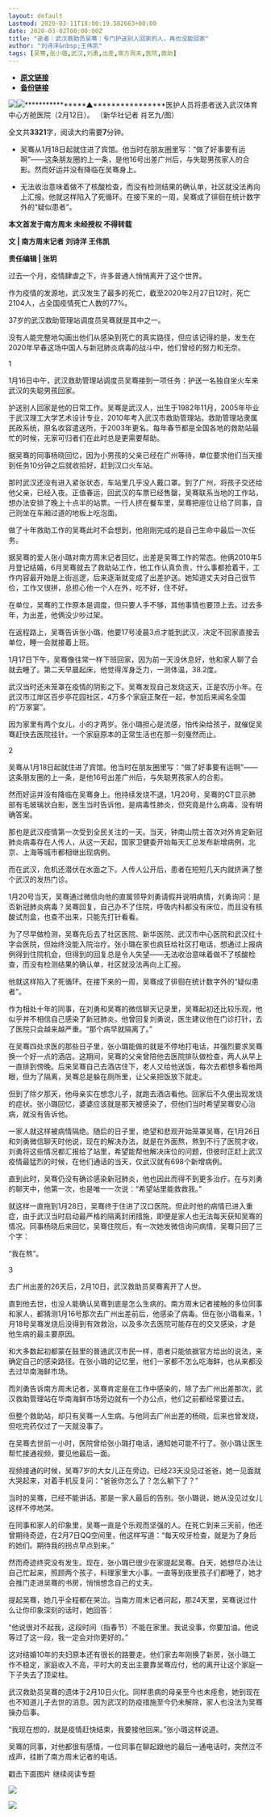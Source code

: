 ```yaml
---
layout: default
Lastmod: 2020-03-11T18:08:19.582663+00:00
date: 2020-03-02T00:00:00Z
title: "逝者｜武汉救助员吴骞：专门护送别人回家的人，再也没能回家"
author: "刘诗洋&nbsp;王伟凯"
tags: [吴骞,张小璐,武汉,刘勇,出差,南方周末,医院,救助]
---
```


* [**原文链接**](https://mp.weixin.qq.com/s/Hbzvl2kKWVgDhaKIKjhDww)
* [**备份链接**](http://archive.is/gM43F)


[![](/images/post/8a9380d1c9d44a084a45f1876dbc4564.jpg)](http://nfh5.sualyee.com/v3/idea/7tCGBrb5)![](/images/post/81e6ecee46cf126d1b77beaa57ff3e10.jpg)****************▲****************医护人员将患者送入武汉体育中心方舱医院（2月12日）。 （新华社记者 肖艺九/图）

全文共**3321**字，阅读大约需要**7**分钟。

*   吴骞从1月18日起就住进了宾馆。他当时在朋友圈里写：“做了好事要有运啊”——这条朋友圈的上一条，是他16号出差广州后，与失聪男孩家人的合影。然而好运并没有降临在吴骞身上。
    

*   无法收治意味着做不了核酸检查，而没有检测结果的确认单，社区就没法再向上汇报。他就这样陷入了死循环。在接下来的一周，吴骞成了徘徊在统计数字外的“疑似患者”。
    

**本文首发于南方周末 未经授权 不得转载**

**文 | 南方周末记者 刘诗洋 王伟凯**

**责任编辑 | 张玥**

  

过去一个月，疫情肆虐之下，许多普通人悄悄离开了这个世界。

  

作为疫情的发源地，武汉发生了最多的死亡，截至2020年2月27日12时，死亡2104人，占全国疫情死亡人数的77%。

  

37岁的武汉救助管理站调度员吴骞就是其中之一。

  

没有人能完整地勾画出他们从感染到死亡的真实路径，但应该记得的是，发生在2020年早春这场中国人与新冠肺炎病毒的战斗中，他们曾经的努力和无奈。

  

1

  

1月16日中午，武汉救助管理站调度员吴骞接到一项任务：护送一名独自坐火车来武汉的失聪男孩回家。

  

护送别人回家是他的日常工作。吴骞是武汉人，出生于1982年11月，2005年毕业于武汉理工大学艺术设计专业，2010年考入武汉市救助管理站。救助管理站隶属民政系统，原名收容遣送所，于2003年更名。每年春节都是全国各地的救助站最忙的时候，无家可归者们在此时总是更需要帮助。

  

据吴骞的同事杨晓回忆，因为小男孩的父亲已经在广州等待，单位要求他们当天接到任务10分钟之后就收拾好，赶到汉口火车站。

  

那时武汉还没有进入紧张状态，车站里几乎没人戴口罩。到了广州，将孩子交还给他父亲，已经入夜。正值春运，回武汉的车票已经售罄，吴骞联系当地的工作站，想办法安排了晚上十点半的站票。一行人挤在餐车里，吴骞把座位让给了同事，自己则坐在车厢过道的地板上吃泡面。

  

做了十年救助工作的吴骞此时不会想到，他刚刚完成的是自己生命中最后一次任务。

  

据吴骞的爱人张小璐对南方周末记者回忆，出差是吴骞工作的常态。他俩2010年5月登记结婚，6月吴骞就去了救助站工作，他工作认真负责，什么事都抢着干，工作内容最开始是上街巡逻，后来逐渐就变成了出差护送。她知道丈夫对自己很节俭，工作又很拼，总担心他一个人在外，吃不好，住不好。

  

在单位，吴骞的工作原本是调度，但只要人手不够，其他事情也要顶上去。过去多年，为出差，他俩没少吵过架。

  

在返程路上，吴骞告诉张小璐，他要17号凌晨3点才能到武汉，决定不回家直接去单位，睡一会就接着上班。

  

1月17日下午，吴骞像往常一样下班回家，因为前一天没休息好，他和家人聊了会就去睡了。第二天早晨起床，他觉得浑身乏力，一测体温，38.2度。

  

武汉当时还未笼罩在疫情的阴影之下。吴骞发现自己发烧这天，正是农历小年。在武汉市江岸区百步亭花园社区，4万多个家庭正聚在一起，参加后来闻名全国的“万家宴”。

  

因为家里有两个女儿，小的才两岁。张小璐担心是流感，怕传染给孩子，就催促吴骞赶快去医院挂针。一个家庭原本的正常生活也在那一刻戛然而止。

  

2

  

吴骞从1月18日起就住进了宾馆。他当时在朋友圈里写：“做了好事要有运啊”——这条朋友圈的上一条，是他16号出差广州后，与失聪男孩家人的合影。

  

然而好运并没有降临在吴骞身上。他持续发烧不退，1月20号，吴骞的CT显示肺部有毛玻璃状白影，医生当时告诉他，是病毒性肺炎，但究竟是什么病毒，没有明确答案。

  

那也是武汉疫情第一次受到全民关注的一天。当天，钟南山院士首次对外肯定新冠肺炎病毒存在人传人，从这一天起，国家卫健委开始每天汇总发布新增病例，北京、上海等城市都相继出现病例。

  

而在武汉，危机还潜伏在水面之下。人传人公开后，患者在短短几天内就挤满了整个武汉的发热门诊。

  

1月20号当天，吴骞通过微信向他的直属领导刘勇请假并说明病情，刘勇询问：是否新冠肺炎病毒？吴骞回复，自己办不了住院，呼吸内科都没有床位，而且没有核酸试剂盒，也查不出来，只能先打针看看。

  

为了尽早做检测，吴骞先后去了社区医院、新华医院、武汉市中心医院和武汉红十字会医院，但始终没能入院治疗。张小璐在家也疯狂给社区打电话，想通过上报病例得到住院机会，但得到的回复总是令人失望——无法收治意味着做不了核酸检查，而没有检测结果的确认单，社区就没法再向上汇报。

  

他就这样陷入了死循环。在接下来的一周，吴骞成了徘徊在统计数字外的“疑似患者”。

  

作为相处十年的同事，在刘勇和吴骞的微信聊天记录里，吴骞起初还比较乐观，他似乎并不相信自己感染了新冠肺炎。他曾回复刘勇说，医生建议他在门诊打针，去了医院只会越来越严重。“那个病早就隔离了。”

  

在吴骞四处求医的那些日子里，张小璐能做的就是不停地打电话，并强烈要求吴骞换一个好一点的酒店。这期间，吴骞的父亲曾陪他去医院排队做检查，两人从早上一直排到傍晚。后来吴骞自己去酒店住下，老人又给他送饭，每次去都想多看他两眼，但为了隔离，吴骞总是躲在厕所里，让父亲把饭放下就走。

  

但到了除夕那天，他母亲实在想念儿子，就跑去酒店看他。回家后不久便出现发烧的症状。张小璐回忆，婆婆应该就是那天被感染了，但他们当时希望吴骞安心治病，就没有告诉他。

  

一家人就这样被病情隔绝。随后的日子里，绝望和悲观开始笼罩吴骞，在1月26日和刘勇微信聊天时他说，现在的解决办法，就是在外面熬，熬到不行了医院才收，刘勇将这些情况都汇报给了站里，希望能帮他解决床位的问题，但彼时正赶上武汉疫情最猛烈的时候，在他们通话的当天，仅武汉就有698个新增病例。

  

直到此时，吴骞仍没有确诊感染新冠肺炎，他也因此而得不到更多治疗。在与刘勇的聊天中，他第一次，也是唯一一次说：“希望站里能救救我。”

  

就这样一直拖到1月28日，吴骞终于住进了汉口医院。但此时他的病情已进入重症，由于武汉当时启动最严格的隔离封闭措施，即便是家人也无法每天获知吴骞的情况。同事杨晓后来回忆，吴骞住院后，有一次她发微信询问病情，吴骞只回了三个字：

  

“我在熬”。

  

3

  

去广州出差的26天后，2月10日，武汉救助员吴骞离开了人世。

  

直到他去世，也没人能确认吴骞到底是怎么生病的。南方周末记者接触的多位同事和家人，都猜测1月16号那次去广州出差前后，他感染了病毒。但在张小璐看来，1月18号吴骞发烧后没得到有效救治，以及多次去医院可能存在的交叉感染，才是他生病的最主要原因。

  

和大多数起初都蒙在鼓里的普通武汉市民一样，患者只能依据官方给出的说法，来确定自己的感染路径。在张小璐的记忆里，他们一家都不怎么吃海鲜，也从来都没去过华南海鲜市场。

  

而刘勇告诉南方周末记者，吴骞肯定是在工作中感染的，除了去广州出差那次，武汉救助管理站在华南海鲜市场旁边就有一个办公点，他们之前都经常要过去。

  

但整个救助站，却只有吴骞一人生病。与他同去广州出差的杨晓，后来也曾发烧，但吃完药仅过了一天就没事了。

  

在吴骞去世前一小时，医院曾给张小璐打电话，通知她可能不行了。张小璐让医生帮忙接通视频，要见他最后一面。

  

视频接通的时候，吴骞7岁的大女儿正在旁边。已经23天没见过爸爸，她一见面就大哭起来，对着手机反复问：“爸爸你怎么了？怎么躺下了？”

  

当时的吴骞，已经不能讲话。那是一家人最后的告别。张小璐说，她从没见过女儿这样不停地哭。

  

在同事和家人的印象里，吴骞一直是个乐观而坚强的人。在死亡到来三天前，他还曾期待奇迹，在2月7日QQ空间里，他这样写道：“每天咬牙检查，就是为了身后的她们。期待我的拐点早点到来。”

  

然而奇迹终究没有发生。现在，张小璐已很少在家提起吴骞。白天，她想尽办法让自己忙起来，照顾两个孩子，料理家里大小事。一直等到夜里孩子们都睡了，她才会推门走进吴骞的书房，悄悄想念自己的丈夫。

  

提起吴骞，她几乎全程都在哭泣。当南方周末记者问起，那24天里，吴骞说过什么让你印象深刻的话时，她回答：

  

“他说很对不起我，这段时间（指春节）不能在家里。我说没事，你要加油。他说等过了这一段，我一定会对你更好的。”

  

这对结婚10年的夫妇原本还有很长的路要走。他们家去年刚换了新房，张小璐工作不稳定，家庭收入不高，平时大的支出主要靠吴骞应付，他的离开让这个家庭一下子失去了顶梁柱。

  

武汉救助员吴骞的遗体于2月10日火化。同样患病的母亲至今也未痊愈，她到现在也不知道儿子去世的消息。因为武汉的防疫措施至今仍未解除，家人也没法为吴骞操办后事。

  

“我现在想的，就是疫情赶快结束，我要接他回来。”张小璐这样说道。

  

吴骞的同事，对他都很有感情，一位同事在聊起跟他的最后一通电话时，突然泣不成声，挂断了南方周末记者的电话。

戳击下面图片 继续阅读专题  

[![](/images/post/f28ed7edb29fbdcd49b8a8e6d93935af.jpg)](http://www.infzm.com/content/174984?from=nfzmwx)

  

![](/images/post/199619e2636ae24ac70fc2cc00baaa25.jpg)

